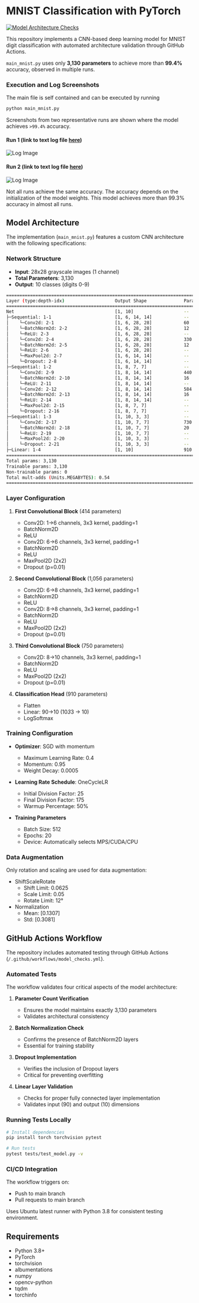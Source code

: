 # MNIST Classification with PyTorch

[![Model Architecture Checks](https://github.com/dhairyag/tiny_MNIST/actions/workflows/model_checks.yml/badge.svg)](https://github.com/dhairyag/tiny_MNIST/actions/workflows/model_checks.yml)

This repository implements a CNN-based deep learning model for MNIST digit classification with automated architecture validation through GitHub Actions.

`main_mnist.py` uses only **3,130 parameters** to achieve more than **99.4%** accuracy, observed in multiple runs. 

### Execution and Log Screenshots
The main file is self contained and can be executed by running 
```bash
python main_mnist.py
```

Screenshots from two representative runs are shown where the model achieves `>99.4%` accuracy.

#### Run 1 (link to text log file [here](./logs_n_images/log_9945.md))
![Log Image](./logs_n_images/log_9945.png)

#### Run 2 (link to text log file [here](./logs_n_images/log_9943.md))
![Log Image](./logs_n_images/log_9943.png)

Not all runs achieve the same accuracy. The accuracy depends on the initialization of the model weights. This model achieves more than 99.3% accuracy in almost all runs.

## Model Architecture

The implementation (`main_mnist.py`) features a custom CNN architecture with the following specifications:

### Network Structure
- **Input**: 28x28 grayscale images (1 channel)
- **Total Parameters**: 3,130
- **Output**: 10 classes (digits 0-9)

```bash
==========================================================================================
Layer (type:depth-idx)                   Output Shape              Param #
==========================================================================================
Net                                      [1, 10]                   --
├─Sequential: 1-1                        [1, 6, 14, 14]            --
│    └─Conv2d: 2-1                       [1, 6, 28, 28]            60
│    └─BatchNorm2d: 2-2                  [1, 6, 28, 28]            12
│    └─ReLU: 2-3                         [1, 6, 28, 28]            --
│    └─Conv2d: 2-4                       [1, 6, 28, 28]            330
│    └─BatchNorm2d: 2-5                  [1, 6, 28, 28]            12
│    └─ReLU: 2-6                         [1, 6, 28, 28]            --
│    └─MaxPool2d: 2-7                    [1, 6, 14, 14]            --
│    └─Dropout: 2-8                      [1, 6, 14, 14]            --
├─Sequential: 1-2                        [1, 8, 7, 7]              --
│    └─Conv2d: 2-9                       [1, 8, 14, 14]            440
│    └─BatchNorm2d: 2-10                 [1, 8, 14, 14]            16
│    └─ReLU: 2-11                        [1, 8, 14, 14]            --
│    └─Conv2d: 2-12                      [1, 8, 14, 14]            584
│    └─BatchNorm2d: 2-13                 [1, 8, 14, 14]            16
│    └─ReLU: 2-14                        [1, 8, 14, 14]            --
│    └─MaxPool2d: 2-15                   [1, 8, 7, 7]              --
│    └─Dropout: 2-16                     [1, 8, 7, 7]              --
├─Sequential: 1-3                        [1, 10, 3, 3]             --
│    └─Conv2d: 2-17                      [1, 10, 7, 7]             730
│    └─BatchNorm2d: 2-18                 [1, 10, 7, 7]             20
│    └─ReLU: 2-19                        [1, 10, 7, 7]             --
│    └─MaxPool2d: 2-20                   [1, 10, 3, 3]             --
│    └─Dropout: 2-21                     [1, 10, 3, 3]             --
├─Linear: 1-4                            [1, 10]                   910
==========================================================================================
Total params: 3,130
Trainable params: 3,130
Non-trainable params: 0
Total mult-adds (Units.MEGABYTES): 0.54
==========================================================================================
```

### Layer Configuration

1. **First Convolutional Block** (414 parameters)
   - Conv2D: 1→6 channels, 3x3 kernel, padding=1
   - BatchNorm2D
   - ReLU
   - Conv2D: 6→6 channels, 3x3 kernel, padding=1
   - BatchNorm2D
   - ReLU
   - MaxPool2D (2x2)
   - Dropout (p=0.01)

2. **Second Convolutional Block** (1,056 parameters)
   - Conv2D: 6→8 channels, 3x3 kernel, padding=1
   - BatchNorm2D
   - ReLU
   - Conv2D: 8→8 channels, 3x3 kernel, padding=1
   - BatchNorm2D
   - ReLU
   - MaxPool2D (2x2)
   - Dropout (p=0.01)

3. **Third Convolutional Block** (750 parameters)
   - Conv2D: 8→10 channels, 3x3 kernel, padding=1
   - BatchNorm2D
   - ReLU
   - MaxPool2D (2x2)
   - Dropout (p=0.01)

4. **Classification Head** (910 parameters)
   - Flatten
   - Linear: 90→10 (10*3*3 → 10)
   - LogSoftmax

### Training Configuration

- **Optimizer**: SGD with momentum
  - Maximum Learning Rate: 0.4
  - Momentum: 0.95
  - Weight Decay: 0.0005

- **Learning Rate Schedule**: OneCycleLR
  - Initial Division Factor: 25
  - Final Division Factor: 175
  - Warmup Percentage: 50%

- **Training Parameters**
  - Batch Size: 512
  - Epochs: 20
  - Device: Automatically selects MPS/CUDA/CPU

### Data Augmentation

Only rotation and scaling are used for data augmentation:
- ShiftScaleRotate
  - Shift Limit: 0.0625
  - Scale Limit: 0.05
  - Rotate Limit: 12°
- Normalization
  - Mean: [0.1307]
  - Std: [0.3081]

## GitHub Actions Workflow

The repository includes automated testing through GitHub Actions (`/.github/workflows/model_checks.yml`).

### Automated Tests

The workflow validates four critical aspects of the model architecture:

1. **Parameter Count Verification**
   - Ensures the model maintains exactly 3,130 parameters
   - Validates architectural consistency

2. **Batch Normalization Check**
   - Confirms the presence of BatchNorm2D layers
   - Essential for training stability

3. **Dropout Implementation**
   - Verifies the inclusion of Dropout layers
   - Critical for preventing overfitting

4. **Linear Layer Validation**
   - Checks for proper fully connected layer implementation
   - Validates input (90) and output (10) dimensions

### Running Tests Locally 

```bash
# Install dependencies
pip install torch torchvision pytest

# Run tests
pytest tests/test_model.py -v
```

### CI/CD Integration

The workflow triggers on:
- Push to main branch
- Pull requests to main branch

Uses Ubuntu latest runner with Python 3.8 for consistent testing environment.

## Requirements

- Python 3.8+
- PyTorch
- torchvision
- albumentations
- numpy
- opencv-python
- tqdm
- torchinfo


